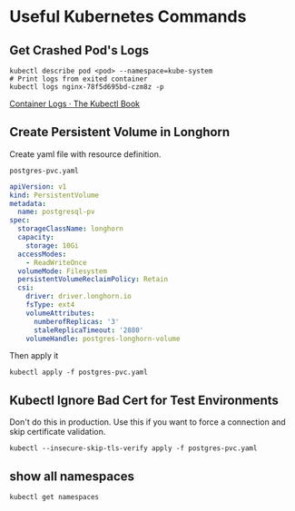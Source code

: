 # Useful Kubernetes Commands

## Get Crashed Pod's Logs

```
kubectl describe pod <pod> --namespace=kube-system
# Print logs from exited container
kubectl logs nginx-78f5d695bd-czm8z -p
```

[Container Logs · The Kubectl Book](https://kubectl.docs.kubernetes.io/pages/container_debugging/container_logs.html)

## Create Persistent Volume in Longhorn

Create yaml file with resource definition.

`postgres-pvc.yaml`

```yaml
apiVersion: v1
kind: PersistentVolume
metadata:
  name: postgresql-pv
spec:
  storageClassName: longhorn
  capacity:
    storage: 10Gi
  accessModes:
    - ReadWriteOnce
  volumeMode: Filesystem
  persistentVolumeReclaimPolicy: Retain
  csi:
    driver: driver.longhorn.io
    fsType: ext4
    volumeAttributes:
      numberofReplicas: '3'
      staleReplicaTimeout: '2880'
    volumeHandle: postgres-longhorn-volume
```

Then apply it

```
kubectl apply -f postgres-pvc.yaml
```

## Kubectl Ignore Bad Cert for Test Environments

Don't do this in production.  Use this if you want to force a connection and skip certificate validation.

```
kubectl --insecure-skip-tls-verify apply -f postgres-pvc.yaml
```

## show all namespaces

```
kubectl get namespaces
```
